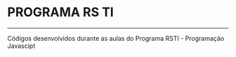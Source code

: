 <h1>PROGRAMA RS TI</h1>
<hr>
Códigos desenvolvidos durante as aulas do Programa RSTI - Programação Javascipt
